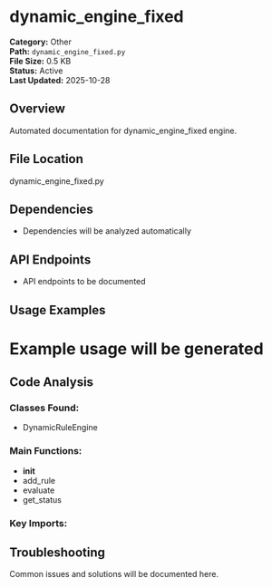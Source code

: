 # dynamic_engine_fixed

**Category:** Other  
**Path:** `dynamic_engine_fixed.py`  
**File Size:** 0.5 KB  
**Status:** Active  
**Last Updated:** 2025-10-28

## Overview
Automated documentation for dynamic_engine_fixed engine.

## File Location
dynamic_engine_fixed.py

## Dependencies
- Dependencies will be analyzed automatically

## API Endpoints
- API endpoints to be documented

## Usage Examples
# Example usage will be generated


## Code Analysis

### Classes Found:
- DynamicRuleEngine

### Main Functions:
- __init__
- add_rule
- evaluate
- get_status

### Key Imports:


## Troubleshooting
Common issues and solutions will be documented here.